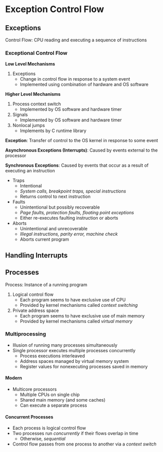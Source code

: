 # Exception Control Flow

## Exceptions

Control Flow: CPU reading and executing a sequence of instructions

### Exceptional Control Flow

**Low Level Mechanisms**

1. Exceptions
   * Change in control flow in response to a system event
   * Implemented using combination of hardware and OS software

**Higher Level Mechanisms**

1. Process context switch
   * Implemented by OS software and hardware timer
2. Signals
   * Implemented by OS software and hardware timer
3. Nonlocal jumps
   * Implements by C runtime library

**Exception**: Transfer of control to the OS kernel in response to some event

**Asynchronous Exceptions \(Interrupts\)**: Caused by events external to the processor

**Synchronous Exceptions**: Caused by events that occur as a result of executing an instruction

* Traps
  * Intentional
  * _System calls, breakpoint traps, special instructions_
  * Returns control to next instruction
* Faults
  * Unintentional but possibly recoverable
  * _Page faults, protection faults, floating point exceptions_
  * Either re-executes faulting instruction or aborts
* Aborts
  * Unintentional and unrecoverable
  * _Illegal instructions, parity error, machine check_
  * Aborts current program

## Handling Interrupts

## Processes

Process: Instance of a running program

1. Logical control flow
   * Each program seems to have exclusive use of CPU
   * Provided by kernel mechanisms called _context switching_
2. Private address space
   * Each program seems to have exclusive use of main memory
   * Provided by kernel mechanisms called _virtual memory_

### Multiprocessing

* Illusion of running many processes simultaneously
* Single processor executes multiple processes concurrently
  * Process executions interleaved
  * Address spaces managed by virtual memory system
  * Register values for nonexecuting processes saved in memory

#### Modern

* Multicore processors
  * Multiple CPUs on single chip
  * Shared main memory \(and some caches\)
  * Can execute a separate process

#### Concurrent Processes

* Each process is logical control flow
* Two processes run _concurrently_ if their flows overlap in time
  * Otherwise, _sequential_
* Control flow passes from one process to another via a _context switch_

